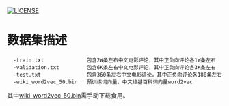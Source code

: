 [![LICENSE](https://img.shields.io/badge/license-Anti%20996-blue.svg)](https://github.com/996icu/996.ICU/blob/master/LICENSE)
# 数据集描述
``` 
  -train.txt              包含2W条左右中文电影评论，其中正负向评论各1W条左右
  -validation.txt         包含6K条左右中文电影评论，其中正负向评论各3K条左右
  -test.txt               包含360条左右中文电影评论，其中正负向评论各180条左右
  -wiki_word2vec_50.bin   预训练词向量，中文维基百科词向量word2vec
```
其中[wiki_word2vec_50.bin](https://drive.google.com/file/d/1Y8qZnYsR0i8hSAHiY9c3P2dkl_1EdX4l/view?usp=sharing)需手动下载食用。
